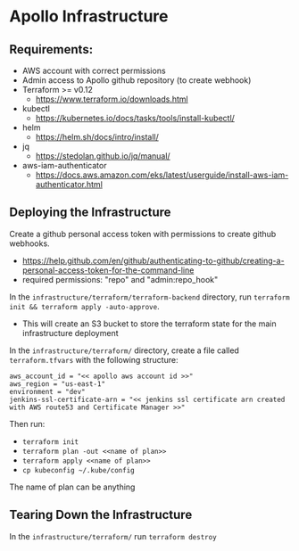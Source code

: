 # Apollo Infrastructure

## Requirements:
- AWS account with correct permissions
- Admin access to Apollo github repository (to create webhook)
- Terraform >= v0.12 
  - https://www.terraform.io/downloads.html
- kubectl
  - https://kubernetes.io/docs/tasks/tools/install-kubectl/
- helm
  - https://helm.sh/docs/intro/install/
- jq
  - https://stedolan.github.io/jq/manual/
- aws-iam-authenticator
  - https://docs.aws.amazon.com/eks/latest/userguide/install-aws-iam-authenticator.html

## Deploying the Infrastructure
Create a github personal access token with permissions to create github webhooks.
  - https://help.github.com/en/github/authenticating-to-github/creating-a-personal-access-token-for-the-command-line
  - required permissions: "repo" and "admin:repo_hook"

In the `infrastructure/terraform/terraform-backend` directory, run `terraform init && terraform apply -auto-approve`.
  - This will create an S3 bucket to store the terraform state for the main infrastructure deployment

In the `infrastructure/terraform/` directory, create a file called `terraform.tfvars` with the following structure:

```
aws_account_id = "<< apollo aws account id >>"
aws_region = "us-east-1"
environment = "dev"
jenkins-ssl-certificate-arn = "<< jenkins ssl certificate arn created with AWS route53 and Certificate Manager >>"
```

Then run: 
- `terraform init`
- `terraform plan -out <<name of plan>>`
- `terraform apply <<name of plan>>`
- `cp kubeconfig ~/.kube/config`

The name of plan can be anything

## Tearing Down the Infrastructure
In the `infrastructure/terraform/` run `terraform destroy`

